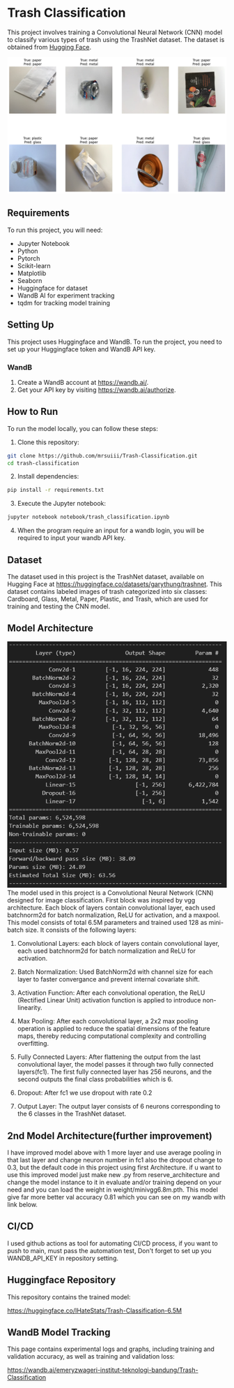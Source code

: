# Trash Classification

This project involves training a Convolutional Neural Network (CNN) model to classify various types of trash using the TrashNet dataset. The dataset is obtained from [Hugging Face](https://huggingface.co/datasets/garythung/trashnet).

<div align="center">
    <img src="test_result.png" alt="test-result">
</div>

##  Requirements

To run this project, you will need:
- Jupyter Notebook
- Python
- Pytorch
- Scikit-learn
- Matplotlib
- Seaborn
- Huggingface for dataset
- WandB AI for experiment tracking
- tqdm for tracking model training

## Setting Up
This project uses Huggingface and WandB. To run the project, you need to set up your Huggingface token and WandB API key.

### WandB
1. Create a WandB account at https://wandb.ai/.
2. Get your API key by visiting https://wandb.ai/authorize.

##  How to Run

To run the model locally, you can follow these steps:

1. Clone this repository:
```bash
git clone https://github.com/mrsuiii/Trash-Classification.git
cd trash-classification
```

2. Install dependencies:
```bash
pip install -r requirements.txt
```


3. Execute the Jupyter notebook:
```bash
jupyter notebook notebook/trash_classification.ipynb
```

4. When the program require an input for a wandb login, you will be required to input your wandb API key.

## Dataset

The dataset used in this project is the TrashNet dataset, available on Hugging Face at https://huggingface.co/datasets/garythung/trashnet. This dataset contains labeled images of trash categorized into six classes: Cardboard, Glass, Metal, Paper, Plastic, and Trash, which are used for training and testing the CNN model.

## Model Architecture
<div align="center">
    <img src="architecture6.5M.png" alt="test-result">
</div>
The model used in this project is a Convolutional Neural Network (CNN) designed for image classification. First block was inspired by vgg architecture. 
Each block of layers contain convolutional layer, each used batchnorm2d for batch normalization, ReLU for activation, and a maxpool. This model consists of total 6.5M parameters and trained used 128 as mini-batch size. It consists of the following layers:

1. Convolutional Layers: each block of layers contain convolutional layer, each used batchnorm2d for batch normalization and ReLU for activation. 

2. Batch Normalization: Used BatchNorm2d with channel size for each layer to faster convergance and prevent internal covariate shift.

3. Activation Function: 
   After each convolutional operation, the ReLU (Rectified Linear Unit) activation function is applied to introduce non-linearity.

4. Max Pooling:
   After each convolutional layer, a 2x2 max pooling operation is applied to reduce the spatial dimensions of the feature maps, thereby reducing computational complexity and controlling overfitting.

5. Fully Connected Layers:
   After flattening the output from the last convolutional layer, the model passes it through two fully connected layers(fc1). The first fully connected layer has 256 neurons, and the second outputs the final class probabilities which is 6.

6. Dropout:
   After fc1 we use dropout with rate 0.2   

7. Output Layer:
   The output layer consists of 6 neurons corresponding to the 6 classes in the TrashNet dataset.
## 2nd Model Architecture(further improvement)
I have improved model above with 1 more layer and use average pooling in that last layer and change neuron number in fc1 also the dropout change to 0.3, but the default code in this project using first Architecture. if u want to use this improved model just make new .py from 
reserve_architecture and change the model instance to it in evaluate and/or training depend on your need and you can load the weight in weight/minivgg6.8m.pth.
This model give far more better val accuracy 0.81 which you can see on my wandb with link below.

## CI/CD
I used github actions as tool for automating CI/CD process, if you want to push to main, must pass the automation test, Don't forget to set up you WANDB_API_KEY in repository setting.

##  Huggingface Repository
This repository contains the trained model:

https://huggingface.co/IHateStats/Trash-Classification-6.5M

##  WandB Model Tracking
This page contains experimental logs and graphs, including training and validation accuracy, as well as training and validation loss:

https://wandb.ai/emeryzwageri-institut-teknologi-bandung/Trash-Classification